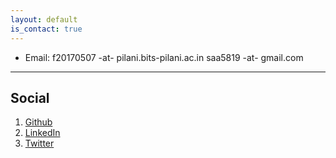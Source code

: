 ```yaml
---
layout: default
is_contact: true
---
```


* Email: f20170507 -at- pilani.bits-pilani.ac.in 
         saa5819 -at- gmail.com

---

## Social

1. [Github](https://github.com/ahsanabbas123)
2. [LinkedIn](https://www.linkedin.com/in/syed-ahsan-abbas-9a7501163/)
3. [Twitter](https://twitter.com/AhsanAbbas58)
